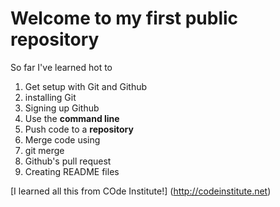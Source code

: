 # Welcome to my first public repository

So far I've learned hot to
1. Get setup with Git and Github
  1. installing Git
  2. Signing up Github
2. Use the **command line**
3. Push code to a **repository**
4. Merge code using
  1. git merge
  2. Github's pull request
5. Creating README files

[I learned all this from COde Institute!] (http://codeinstitute.net)